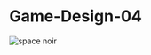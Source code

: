 # Game-Design-04

![space noir](https://user-images.githubusercontent.com/65831893/135719725-47b9ac45-b60b-47db-9783-f4684128ed9a.png)
